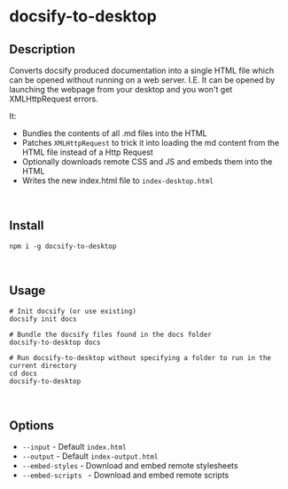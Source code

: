 # docsify-to-desktop

## Description
Converts docsify produced documentation into a single HTML file which can be opened without running on a web server. I.E. It can be opened by launching the webpage from your desktop and you won't get XMLHttpRequest errors.


It:
* Bundles the contents of all .md files into the HTML
* Patches `XMLHttpRequest` to trick it into loading the md content from the HTML file instead of a Http Request
* Optionally downloads remote CSS and JS and embeds them into the HTML
* Writes the new index.html file to `index-desktop.html`

<br>

## Install
`npm i -g docsify-to-desktop`

<br>

## Usage
```
# Init docsify (or use existing)
docsify init docs

# Bundle the docsify files found in the docs folder
docsify-to-desktop docs

# Run docsify-to-desktop without specifying a folder to run in the current directory
cd docs
docsify-to-desktop
```

<br>

## Options
* `--input` - Default `index.html`
* `--output` - Default `index-output.html`
* `--embed-styles` - Download and embed remote stylesheets
* `--embed-scripts ` - Download and embed remote scripts


